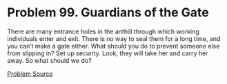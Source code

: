 # Problem 99. Guardians of the Gate 

There are many entrance holes in the anthill through which working individuals enter and exit. There is no way to seal them for a long time, and you can’t make a gate either. What should you do to prevent someone else from slipping in? Set up security. Look, they will take her and carry her away. So what should we do?

[Problem Source](https://www.trizland.ru/tasks/1644/)
